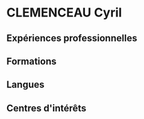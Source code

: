 # CLEMENCEAU Cyril

## Expériences professionnelles

## Formations

## Langues

## Centres d'intérêts

